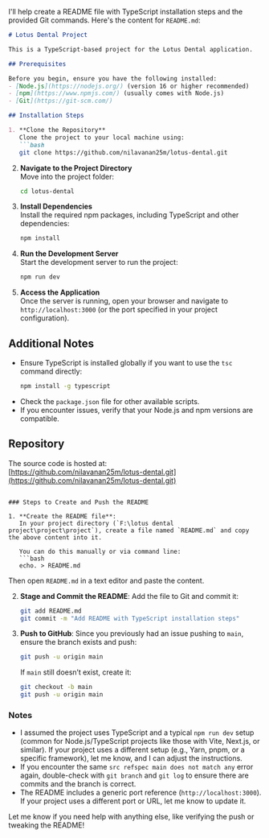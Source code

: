 I'll help create a README file with TypeScript installation steps and the provided Git commands. Here's the content for `README.md`:

```markdown
# Lotus Dental Project

This is a TypeScript-based project for the Lotus Dental application.

## Prerequisites

Before you begin, ensure you have the following installed:
- [Node.js](https://nodejs.org/) (version 16 or higher recommended)
- [npm](https://www.npmjs.com/) (usually comes with Node.js)
- [Git](https://git-scm.com/)

## Installation Steps

1. **Clone the Repository**  
   Clone the project to your local machine using:
   ```bash
   git clone https://github.com/nilavanan25m/lotus-dental.git
   ```

2. **Navigate to the Project Directory**  
   Move into the project folder:
   ```bash
   cd lotus-dental
   ```

3. **Install Dependencies**  
   Install the required npm packages, including TypeScript and other dependencies:
   ```bash
   npm install
   ```

4. **Run the Development Server**  
   Start the development server to run the project:
   ```bash
   npm run dev
   ```

5. **Access the Application**  
   Once the server is running, open your browser and navigate to `http://localhost:3000` (or the port specified in your project configuration).

## Additional Notes
- Ensure TypeScript is installed globally if you want to use the `tsc` command directly:
  ```bash
  npm install -g typescript
  ```
- Check the `package.json` file for other available scripts.
- If you encounter issues, verify that your Node.js and npm versions are compatible.

## Repository
The source code is hosted at:  
[https://github.com/nilavanan25m/lotus-dental.git](https://github.com/nilavanan25m/lotus-dental.git)
```

### Steps to Create and Push the README

1. **Create the README file**:
   In your project directory (`F:\lotus dental project\project\project`), create a file named `README.md` and copy the above content into it.

   You can do this manually or via command line:
   ```bash
   echo. > README.md
   ```
   Then open `README.md` in a text editor and paste the content.

2. **Stage and Commit the README**:
   Add the file to Git and commit it:
   ```bash
   git add README.md
   git commit -m "Add README with TypeScript installation steps"
   ```

3. **Push to GitHub**:
   Since you previously had an issue pushing to `main`, ensure the branch exists and push:
   ```bash
   git push -u origin main
   ```
   If `main` still doesn’t exist, create it:
   ```bash
   git checkout -b main
   git push -u origin main
   ```

### Notes
- I assumed the project uses TypeScript and a typical `npm run dev` setup (common for Node.js/TypeScript projects like those with Vite, Next.js, or similar). If your project uses a different setup (e.g., Yarn, pnpm, or a specific framework), let me know, and I can adjust the instructions.
- If you encounter the same `src refspec main does not match any` error again, double-check with `git branch` and `git log` to ensure there are commits and the branch is correct.
- The README includes a generic port reference (`http://localhost:3000`). If your project uses a different port or URL, let me know to update it.

Let me know if you need help with anything else, like verifying the push or tweaking the README!

